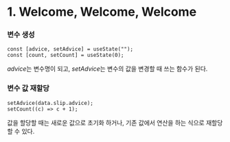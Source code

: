 # 1. Welcome, Welcome, Welcome

### 변수 생성

```
const [advice, setAdvice] = useState("");
const [count, setCount] = useState(0);
```

*advice*는 변수명이 되고, *setAdvice*는 변수의 값을 변경할 때 쓰는 함수가 된다.

### 변수 값 재할당

```
setAdvice(data.slip.advice);
setCount((c) => c + 1);
```

값을 할당할 때는 새로운 값으로 초기화 하거나, 기존 값에서 연산을 하는 식으로 재할당 할 수 있다.

